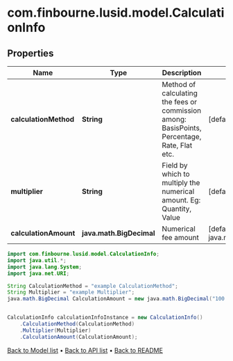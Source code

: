 # com.finbourne.lusid.model.CalculationInfo

## Properties

Name | Type | Description | Notes
------------ | ------------- | ------------- | -------------
**calculationMethod** | **String** | Method of calculating the fees or commission among: BasisPoints, Percentage, Rate, Flat etc. | [default to String]
**multiplier** | **String** | Field by which to multiply the numerical amount. Eg: Quantity, Value | [default to String]
**calculationAmount** | **java.math.BigDecimal** | Numerical fee amount | [default to java.math.BigDecimal]

```java
import com.finbourne.lusid.model.CalculationInfo;
import java.util.*;
import java.lang.System;
import java.net.URI;

String CalculationMethod = "example CalculationMethod";
String Multiplier = "example Multiplier";
java.math.BigDecimal CalculationAmount = new java.math.BigDecimal("100.00");


CalculationInfo calculationInfoInstance = new CalculationInfo()
    .CalculationMethod(CalculationMethod)
    .Multiplier(Multiplier)
    .CalculationAmount(CalculationAmount);
```


[Back to Model list](../README.md#documentation-for-models) &#8226; [Back to API list](../README.md#documentation-for-api-endpoints) &#8226; [Back to README](../README.md)
